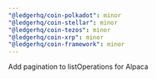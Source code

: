 ```yaml
---
"@ledgerhq/coin-polkadot": minor
"@ledgerhq/coin-stellar": minor
"@ledgerhq/coin-tezos": minor
"@ledgerhq/coin-xrp": minor
"@ledgerhq/coin-framework": minor
---
```


Add pagination to listOperations for Alpaca
